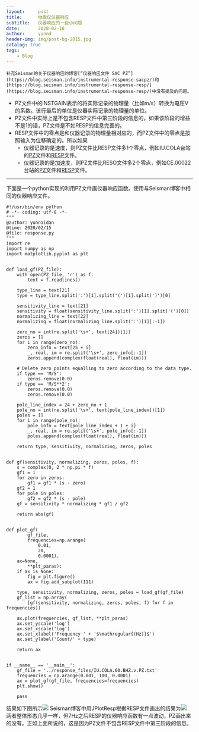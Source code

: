 ```yaml
---
layout:     post
title:      地震仪仪器响应
subtitle:   仪器响应的一些小问题
date:       2020-02-16
author:     yunnd
header-img: img/post-bg-2015.jpg
catalog: true
tags:
    - Blog
---
```

```
补充Seisman的关于仪器响应的博客[“仪器响应文件 SAC PZ”](https://blog.seisman.info/instrumental-response-sacpz/)和[https://blog.seisman.info/instrumental-response-resp/](https://blog.seisman.info/instrumental-response-resp/)中没有提及的问题。
```
* PZ文件中的INSTGAIN表示的将实际记录的物理量（比如m/s）转换为电压V的系数。该行最后的单位是仪器实际记录的物理量的单位。
* PZ文件中实际上是不包含RESP文件中第三阶段的信息的，如果该阶段的增益不是1的话，PZ文件是不如RESP的信息完善的。
* RESP文件中的零点是和仪器记录的物理量相对应的，而PZ文件中的零点是按照输入为位移确定的。所以如果
    *   仪器记录的是速度，则PZ文件比RESP文件多1个零点，例如IU.COLA台站的[PZ](https://github.com/yunndlalala/yunndlalala.github.io/raw/master/file/2020-02-16-response_files/IU.COLA.00.BHZ.v.PZ.txt)文件和[RESP](https://github.com/yunndlalala/yunndlalala.github.io/raw/master/file/2020-02-16-response_files/IU.COLA.00.BHZ.v.RESP.txt)文件。
    *   仪器记录的是加速度，则PZ文件比RESO文件多2个零点，例如CE.00022台站的[PZ](https://github.com/yunndlalala/yunndlalala.github.io/raw/master/file/2020-02-16-response_files/CE.00022.HNE.a.PZ.txt)文件和[RESP](https://github.com/yunndlalala/yunndlalala.github.io/raw/master/file/2020-02-16-response_files/CE.00022.HNE.a.RESP.txt)文件。

-------
下面是一个python实现的利用PZ文件画仪器响应函数。使用与Seisman博客中相同的仪器响应文件。
```
#!/usr/bin/env python
# -*- coding: utf-8 -*-
"""
@author: yunnaidan
@time: 2020/02/15
@file: response.py
"""
import re
import numpy as np
import matplotlib.pyplot as plt


def load_gf(PZ_file):
    with open(PZ_file, 'r') as f:
        text = f.readlines()

    type_line = text[21]
    type = type_line.split(':')[1].split('(')[1].split(')')[0]

    sensitivity_line = text[21]
    sensitivity = float(sensitivity_line.split(':')[1].split('(')[0])
    normalizing_line = text[22]
    normalizing = float(normalizing_line.split(':')[1][:-1])

    zero_no = int(re.split('\s+', text[24])[1])
    zeros = []
    for i in range(zero_no):
        zero_info = text[25 + i]
        _, real, im = re.split('\s+', zero_info[:-1])
        zeros.append(complex(float(real), float(im)))

    # Delete zero points equalling to zero according to the data type.
    if type == 'M/S':
        zeros.remove(0.0)
    if type == 'M/S**2':
        zeros.remove(0.0)
        zeros.remove(0.0)

    pole_line_index = 24 + zero_no + 1
    pole_no = int(re.split('\s+', text[pole_line_index])[1])
    poles = []
    for i in range(pole_no):
        pole_info = text[pole_line_index + 1 + i]
        _, real, im = re.split('\s+', pole_info[:-1])
        poles.append(complex(float(real), float(im)))

    return type, sensitivity, normalizing, zeros, poles


def gf(sensitivity, normalizing, zeros, poles, f):
    s = complex(0, 2 * np.pi * f)
    gf1 = 1
    for zero in zeros:
        gf1 = gf1 * (s - zero)
    gf2 = 1
    for pole in poles:
        gf2 = gf2 * (s - pole)
    gf = sensitivity * normalizing * gf1 / gf2

    return abs(gf)


def plot_gf(
        gf_file,
        frequencies=np.arange(
            0.01,
            20,
            0.0001),
    ax=None,
        **plt_paras):
    if ax is None:
        fig = plt.figure()
        ax = fig.add_subplot(111)

    type, sensitivity, normalizing, zeros, poles = load_gf(gf_file)
    gf_list = np.array(
        [gf(sensitivity, normalizing, zeros, poles, f) for f in frequencies])

    ax.plot(frequencies, gf_list, **plt_paras)
    ax.set_yscale('log')
    ax.set_xscale('log')
    ax.set_xlabel('Frequency ' + '$\mathregular{(Hz)}$')
    ax.set_ylabel('Count/' + type)

    return ax


if __name__ == '__main__':
    gf_file = '../response_files/IU.COLA.00.BHZ.v.PZ.txt'
    frequencies = np.arange(0.001, 100, 0.0001)
    ax = plot_gf(gf_file, frequencies=frequencies)
    plt.show()

    pass

```
结果如下图所示![](https://github.com/yunndlalala/yunndlalala.github.io/raw/master/img/2020-02-16-response_img/response_PZ.jpg)
Seisman博客中用JPlotResp根据RESP文件画出的结果为![](https://github.com/yunndlalala/yunndlalala.github.io/raw/master/img/2020-02-16-response_img/seisman.png)
两者整体形态几乎一样，但7Hz之后RESP的仪器响应函数有一点波动，PZ画出来的没有。正如上面所说的，这是因为PZ文件不包含RESP文件中第三阶段的信息。

